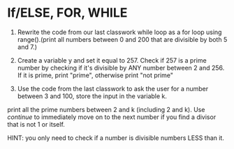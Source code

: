 # If/ELSE, FOR, WHILE

1. Rewrite  the code from our last classwork while loop as a for loop  using  range().(print all numbers between 0 and 200 that are divisible by both 5 and 7.)

2. Create a variable y and set it equal to 257. Check if 257 is a prime  number by checking  if it's divisible by ANY number between 2 and 256. If it  is prime, print "prime",  otherwise print "not prime"

3. Use the code from  the last classwork to ask  the user  for a number between 3 and 100, store the input  in the variable k.

print all the prime numbers between 2 and k (including 2 and  k). Use *continue* to immediately move on to  the next number if you find a divisor that is not 1 or  itself.

HINT: you only need to check if a number is divisible numbers LESS than it.
